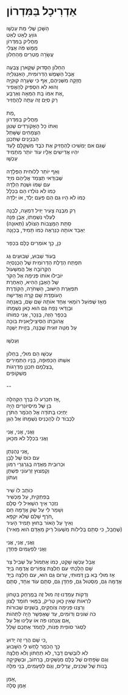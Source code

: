 # אַדְרִיכָל בַּמִּדְרוֹן

הַשָּׁכֵן שֶׁלִּי מֵת עַכְשָׁו\
גּוֹוֵעַ לְאַט לְאַט\
מַחֲלִיק בַּמִּדְרוֹן\
מַמָּשׁ פֹּה אֶצְלִי\
עֲשָׂרָה מֶטְרִים מֵהַחַלּוֹן\
\
הַחַלּוֹן הַסָּדוּק שֶׁקָּארֵן צָבְעָה\
אֲבָל הַשֶּׁמֶשׁ הַדְּרוֹמִית, הָאַנְגְּלִיָּה\
חֲזָקָה מִשְּׁנֵיהֶם, אַף כִּי שְׂעָרָהּ קוּקִיָּה\
וְהוּא לֹא הִסְפִּיק לְהַאֲפִיר\
אֶת אִמּוֹ בַּת הַמֵּאָה וְאַרְבַּע,\
רַק סִיֵּם זֶה עַתָּה לְהַחֲזִיר\
\
מֵת,\
מַחֲלִיק בַּמִּדְרוֹן\
וְאִתּוֹ כָּל הָאָקוֹרְדִּים שֶׁנִּגֵּן\
הַצְּמָחִים שֶׁשָּׁתַל\
הַבִּנְיָנִים שֶׁתִּכְנֵן\
שֶׁגַּם אִם יַמְשִׁיכוּ לְהַחֲזִיק אֶת כֹּבֶד מִשְׁקָלָם לָעַד\
יִהְיוּ אֲדִישִׁים אֵלָיו עוֹד יוֹתֵר מִתָּמִיד\
עַכְשָׁו\
\
וְאַף יוֹתֵר לְלוּחִית הַפְּלָדָה\
שֶׁבְּוַדַּאי תֻּצְמַד אֲלֵיהֶם מִיָּד\
עִם שְׁמוֹ וּשְׁנַת הַלֵּדָה\
כְּמוֹ לֹא נוֹלְדוּ הֵם בִּכְלָל\
כְּמוֹ לֹא הָיוּ גַּם הֵם פַּעַם יֶלֶד, אוֹ יַלְדָּה\
\
רַק מִבְנֶה צָעִיר יַזִּיל דִּמְעָה, לְבֵנָה\
לְעִלּוּי נִשְׁמָתוֹ, אֶבֶן פִּנָּה\
סַתָּת הַמַּצֵּבוֹת הַצּוֹלֵעַ (תְּאוּנָה)\
יְאַבֵּד אוֹתָהּ כַּנִּרְאֶה כְּמוֹ תָּמִיד, בְּכַוָּנָה\
\
כֵּן, כָּךְ אוֹמְרִים כֻּלָּם בִּכְפַר\
\
בְּעוֹד שְׁבוּעַ, שְׁבוּעַיִם גַּג\
תִּפְתַּח הַדֶּלֶת הַדְּרוֹמִית שֶׁל הַכְּנֵסִיָּה\
הַקְּרוֹבָה אֶל הֲמִשְׁעוֹל\
יוֹבִילוּ אוֹתוֹ פְּנִימָה אֶל הַקֹּר\
שֶׁל הָאֶבֶן הַהִיא, הָאַחֶרֶת\
תִּפְאֶרֶת הַיִּשּׁוּב, הַשְּׁחֹרָה, הַקּוֹדֶרֶת\
הָעוֹמֶדֶת שָׁם קָרָה וַאֲדִישָׁה\
מֵאָז שֶׁפּוֹעֵל רוֹמָאִי אֶחָד אוֹתָהּ שָׁם שָׂם, בַּאֲנָחָה\
וּבְוַדַּאי נָפַח גַּם הוּא כָּאן נִשְׁמָתוֹ\
בַּכְּפָר הַזֶּה, בַּנֵּכָר, אֲנִי כְּמוֹתוֹ\
אֲהוּבָתוֹ הַסִּיצִילְיָאנִית בּוֹכָה\
עַל מִטָּה זוּגִית שֶׁבָּנָה, בְּזָוִית יְשֵׁנָה\
\
וְעַכְשָׁו\
\
עַכְשָׁו הֵם מוּלִי, בַּחַלּוֹן\
אִשְׁתּוֹ הַכְּפוּפָה, בָּנָיו הַתְמִירִים\
בְּצַלְמָם תִּכְנֵן מַדְרֵגוֹת,\
מַשְׁקוֹפִים\
\
--\
\
אָז תִּכְרַע לוֹ בֶּרֶךְ הַקְּהִלָּה,\
בֵּן שֶׁל מִיסְיוֹנֵרִים הָיָה\
יְחַיְּכוּ בְּתוֹדָה אֶל הַכֹּמֶר הַתֹּרֶן\
לִכְבוֹד לוֹ לְהַכְנִיס נִשְׁמָתוֹ אֶל הַגַּן\
\
וַאֲנִי, אֲנִי, אֲנִי\
וַאֲנִי בִּכְלָל לֹא מִכָּאן\
\
אֲנִי נֶהֶנְתָן,\
עִם כּוֹס שֶׁל לָבָן\
וּכְרוּבִית מְאֻדֶּה בְּגַרְגְּרֵי רִמּוֹן\
וְקַמְצוּץ זֵרְעוֹנֵי פִּשְׁתָּן\
וְעִתּוֹן\
\
כּוֹתֵב לוֹ שִׁיר\
בְּפִתְקִית, עַל מַכְשִׁיר\
נִזְכַּר אֵיךְ הִשְׁאִיל לִי סֻלָּם\
וְשָׁמַר לִי עַל שַׂק אֲדָמָה חַם\
חֹרֶף שָׁלֵם שֶׁלֹּא יִקְפָּא,\
וְאֵיךְ עַל הָאוֹר בַּחוּץ תָּמִיד הָעִיר\
(שֶׁחֲבָל, כִּי סְתָם בְּלֵילוֹת מִשְׁעוֹל רֵיק מֵאָדָם הוּא מֵאִיר)\
\
וַאֲנִי, אֲנִי, אֲנִי\
וַאֲנִי לִפְעָמִים פַּחְדָן\
\
אֲבָל עַכְשָׁו שָׁקֵט, כְּמוֹ אֶתְמוֹל עַל שְׁבִיל צַר\
שָׁם הָלַכְתִּי עִם חֻלְצַת צִפּוֹרִים אֲדֻמָּה בַּיָּד\
אָז מוּלִי בָּא בֶּן דְּמוּתִי, עָרוּם גַּם הוּא, עִם חֻלְצָה בַּיָּד\
אֲדֻמָּה גַּם, מַסְטוּל גַּם, פַּחְדָן גַּם, סְתָם עוֹד אֶחָד, סְתָם\
\
וְדַקּוֹת עָמַדְנוּ זֶה מוּל זֶה בְּמֶרְחַק בִּטָּחוֹן\
לִרְאוֹת שֶׁאֵין כָּאן טְרִיק, בַּמַּאי חוֹמֵד לָצוֹן\
וְרַצְנוּ פְּנִימָה צוֹחֲקִים, בְּשִׁנַּיִם שְׁבוּרוֹת\
כֹּה שׁוֹנִים וְדוֹמִים, עַד שֶׁאֶפְשָׁר הָיָה לִתְהוֹת\
אִם אֲנַחְנוּ פֹּה אוֹ עָלֵינוּ אֶל עַל,\
לִסְגֹּר סוֹפִית פִּנּוֹת, לַחֲמֹד אֶתְכֶם שָׁלַל\
\
כִּי שָׁם הֲרֵי זֶה יָדוּעַ,\
כָּךְ הַכֹּמֶר לָחַשׁ לִי הַשָּׁבוּעַ\
לֹא לוֹבְשִׁים דָּבָר, לֹא תַּחְתּוֹן וְלֹא חֻלְצָה\
וְגַם שְׂפָתַיִם שֶׁל כֻּלָּם מְנַשְּׁקִים, בָּרְחוֹב, וּבְשַׂקִּיקָהּ\
בָּנוֹת שֶׁל שְׁכֵנִים, עֲרֵלִים, וְגַם לִפְעָמִים, בְּנֵי מִלָּה\
\
אָמֵן,\
אָמֵן סֶלָה
